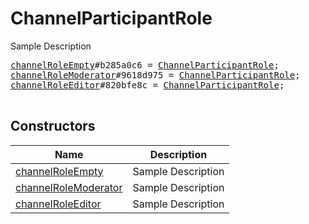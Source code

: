 # ChannelParticipantRole

Sample Description

<pre>
<a href="../constructor/channelRoleEmpty.md">channelRoleEmpty</a>#b285a0c6 = <a href="../type/ChannelParticipantRole.md">ChannelParticipantRole</a>;
<a href="../constructor/channelRoleModerator.md">channelRoleModerator</a>#9618d975 = <a href="../type/ChannelParticipantRole.md">ChannelParticipantRole</a>;
<a href="../constructor/channelRoleEditor.md">channelRoleEditor</a>#820bfe8c = <a href="../type/ChannelParticipantRole.md">ChannelParticipantRole</a>;

</pre>

## Constructors

| Name | Description |
|------|-------------|
| [channelRoleEmpty](../constructor/channelRoleEmpty.md) | Sample Description |
| [channelRoleModerator](../constructor/channelRoleModerator.md) | Sample Description |
| [channelRoleEditor](../constructor/channelRoleEditor.md) | Sample Description |

